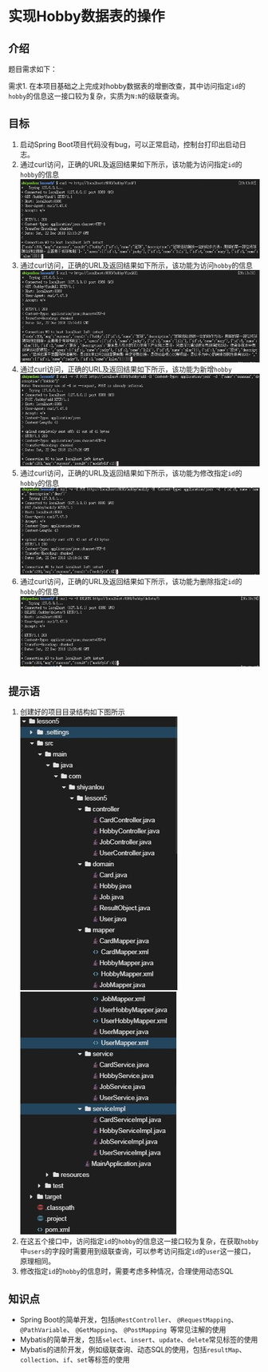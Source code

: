 # 实现Hobby数据表的操作

## 介绍

题目需求如下：

需求1. 在本项目基础之上完成对hobby数据表的增删改查，其中访问指定`id`的`hobby`的信息这一接口较为复杂，实质为`N:N`的级联查询。

## 目标

1. 启动Spring Boot项目代码没有bug，可以正常启动，控制台打印出启动日志。
2. 通过curl访问，正确的URL及返回结果如下所示，该功能为访问指定`id`的`hobby`的信息
   ![](./pic-challenge/3.jpg)
3. 通过curl访问，正确的URL及返回结果如下所示，该功能为访问`hobby`的信息
   ![](pic-challenge/4.jpg)
4. 通过curl访问，正确的URL及返回结果如下所示，该功能为新增`hobby`
   ![](./pic-challenge/5.jpg)
5. 通过curl访问，正确的URL及返回结果如下所示，该功能为修改指定`id`的`hobby`的信息
   ![](./pic-challenge/6.jpg)
6. 通过curl访问，正确的URL及返回结果如下所示，该功能为删除指定`id`的`hobby`的信息
   ![](./pic-challenge/7.jpg)

## 提示语

1. 创建好的项目目录结构如下图所示
   ![](./pic-challenge/1.JPG)
   ![](./pic-challenge/2.JPG)
2. 在这五个接口中，访问指定`id`的`hobby`的信息这一接口较为复杂，在获取`hobby`中`users`的字段时需要用到级联查询，可以参考访问指定`id`的`user`这一接口，原理相同。
3. 修改指定`id`的`hobby`的信息时，需要考虑多种情况，合理使用动态SQL

## 知识点

- Spring Boot的简单开发，包括`@RestController`、 `@RequestMapping`、 `@PathVariable`、 `@GetMapping`、 `@PostMapping `等常见注解的使用
- Mybatis的简单开发，包括`select`、`insert`、`update`、`delete`常见标签的使用
- Mybatis的进阶开发，例如级联查询、动态SQL的使用，包括`resultMap`、`collection`、`if`、`set`等标签的使用

